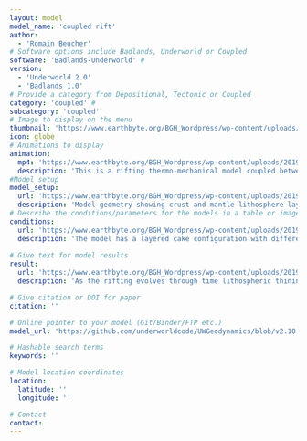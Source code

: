 ```yaml
---
layout: model
model_name: 'coupled rift'
author: 
  - 'Romain Beucher'
# Software options include Badlands, Underworld or Coupled
software: 'Badlands-Underworld' # 
version: 
  - 'Underworld 2.0'
  - 'Badlands 1.0'
# Provide a category from Depositional, Tectonic or Coupled
category: 'coupled' # 
subcategory: 'coupled'
# Image to display on the menu
thumbnail: 'https://www.earthbyte.org/BGH_Wordpress/wp-content/uploads/2019/07/Beucher_2T_rift_frame.jpg'
icon: globe
# Animations to display
animation:
  mp4: 'https://www.earthbyte.org/BGH_Wordpress/wp-content/uploads/2019/09/Beucher_2T_rift.mp4'
  description: 'This is a rifting thermo-mechanical model coupled between Underworld and Badlands.'
#Model setup
model_setup:
  url: 'https://www.earthbyte.org/BGH_Wordpress/wp-content/uploads/2019/07/Beucher_2T_rift_setup.png'
  description: 'Model geometry showing crust and mantle lithosphere layer viscosities'
# Describe the conditions/parameters for the models in a table or image
conditions:
  url: 'https://www.earthbyte.org/BGH_Wordpress/wp-content/uploads/2019/07/Beucher_2T_rift_BC.png'
  description: 'The model has a layered cake configuration with different rheologies and sediment properties' 
  
# Give text for model results
result:
  url: 'https://www.earthbyte.org/BGH_Wordpress/wp-content/uploads/2019/07/Beucher_2T_rift_frame.jpg'
  description: 'As the rifting evolves through time lithospheric thining takes place. Concomitantly rift shoulder uplift and delta formation takes place at the surface.'

# Give citation or DOI for paper
citation: ''

# Online pointer to your model (Git/Binder/FTP etc.)
model_url: 'https://github.com/underworldcode/UWGeodynamics/blob/v2.10.0/docs/tutorials/Tutorial_11_Coupling_with_Badlands.ipynb'

# Hashable search terms
keywords: '' 

# Model location coordinates
location: 
  latitude: ''
  longitude: ''

# Contact 
contact:
---
```

